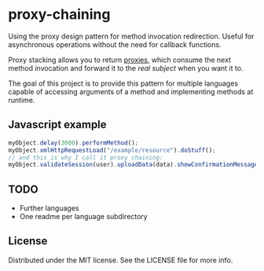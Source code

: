 proxy-chaining
==============

Using the proxy design pattern for method invocation redirection. Useful for asynchronous operations without the need for callback functions.

Proxy stacking allows you to return [proxies](http://en.wikipedia.org/wiki/Proxy_pattern), which consume the next method invocation and forward it to the _real subject_ when you want it to.

The goal of this project is to provide this pattern for multiple languages capable of accessing arguments of a method and implementing methods at runtime. 

## Javascript example
``` javascript
myObject.delay(3000).performMethod();
myObject.xmlHttpRequestLoad("/example/resource").doStuff();
// and this is why I call it proxy chaining:
myObject.validateSession(user).uploadData(data).showConfirmationMessage();
```

## TODO

- Further languages
- One readme per language subdirectory

## License

Distributed under the MIT license. See the LICENSE file for more info.